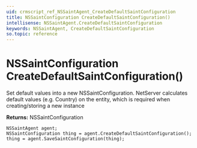 ```yaml
---
uid: crmscript_ref_NSSaintAgent_CreateDefaultSaintConfiguration
title: NSSaintConfiguration CreateDefaultSaintConfiguration()
intellisense: NSSaintAgent.CreateDefaultSaintConfiguration
keywords: NSSaintAgent, CreateDefaultSaintConfiguration
so.topic: reference
---
```


# NSSaintConfiguration CreateDefaultSaintConfiguration()

Set default values into a new NSSaintConfiguration.
NetServer calculates default values (e.g. Country) on the entity, which is required when creating/storing a new instance

**Returns:** NSSaintConfiguration

```crmscript
NSSaintAgent agent;
NSSaintConfiguration thing = agent.CreateDefaultSaintConfiguration();
thing = agent.SaveSaintConfiguration(thing);
```

